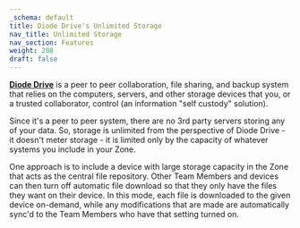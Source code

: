 ```yaml
---
_schema: default
title: Diode Drive's Unlimited Storage
nav_title: Unlimited Storage
nav_section: Features
weight: 208
draft: false
---
```

[**Diode Drive**](https://diode.io/products/d-drive) is a peer to peer collaboration, file sharing, and backup system that relies on the computers, servers, and other storage devices that you, or a trusted collaborator, control (an information "self custody" solution).

Since it's a peer to peer system, there are no 3rd party servers storing any of your data. So, storage is unlimited from the perspective of Diode Drive - it doesn't meter storage - it is limited only by the capacity of whatever systems you include in your Zone.

One approach is to include a device with large storage capacity in the Zone that acts as the central file repository. Other Team Members and devices can then turn off automatic file download so that they only have the files they want on their device. In this mode, each file is downloaded to the given device on-demand, while any modifications that are made are automatically sync'd to the Team Members who have that setting turned on.

&nbsp;